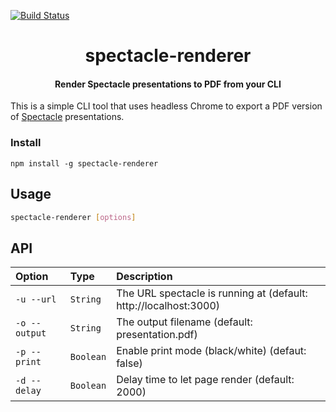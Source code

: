 [![Build Status](https://travis-ci.com/FormidableLabs/spectacle-renderer.svg?token=eGjDqfypeqevtBUpJGYD&branch=master)](https://travis-ci.com/FormidableLabs/spectacle-renderer)


<h1 align="center">spectacle-renderer</h1>


<h4 align="center">
  Render Spectacle presentations to PDF from your CLI
</h4>

This is a simple CLI tool that uses headless Chrome to export a PDF version of [Spectacle](https://github.com/FormidableLabs/spectacle) presentations.


### Install

```
npm install -g spectacle-renderer
```

## Usage

```sh
spectacle-renderer [options]
```

## API

Option  	| 	Type		|	  Description
:-----------------------|:--------------|:--------------------------------
`-u --url` |   `String` |  The URL spectacle is running at (default: http://localhost:3000)
`-o --output` | `String` | The output filename (default: presentation.pdf)
`-p --print` | `Boolean` | Enable print mode (black/white) (defaut: false)
`-d --delay` | `Boolean` | Delay time to let page render (default: 2000)
